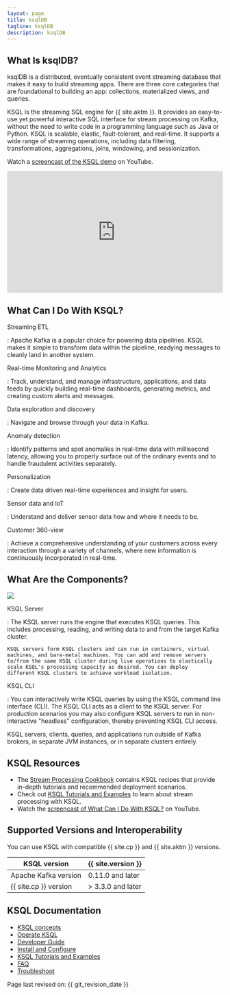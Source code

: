 ```yaml
---
layout: page
title: ksqlDB
tagline: ksqlDB
description: ksqlDB
---
```


What Is ksqlDB?
---------------

ksqlDB is a distributed, eventually consistent event streaming database that
makes it easy to build streaming apps. There are three core categories that
are foundational to building an app: collections, materialized views, and
queries.

KSQL is the streaming SQL engine for {{ site.aktm }}. It provides an
easy-to-use yet powerful interactive SQL interface for stream processing
on Kafka, without the need to write code in a programming language such
as Java or Python. KSQL is scalable, elastic, fault-tolerant, and
real-time. It supports a wide range of streaming operations, including
data filtering, transformations, aggregations, joins, windowing, and
sessionization.

Watch a [screencast of the KSQL demo](https://www.youtube.com/embed/illEpCOcCVg)
on YouTube.

<div style="position: relative; padding-bottom: 56.25%; height: 0; overflow: hidden; max-width: 100%; height: auto;">
    <iframe src="https://www.youtube.com/embed/illEpCOcCVg" frameborder="0" allowfullscreen style="position: absolute; top: 0; left: 0; width: 100%; height: 100%;"></iframe>
</div>

What Can I Do With KSQL?
------------------------

Streaming ETL

:   Apache Kafka is a popular choice for powering data pipelines. KSQL
    makes it simple to transform data within the pipeline, readying
    messages to cleanly land in another system.

Real-time Monitoring and Analytics

:   Track, understand, and manage infrastructure, applications, and data
    feeds by quickly building real-time dashboards, generating metrics,
    and creating custom alerts and messages.

Data exploration and discovery

:   Navigate and browse through your data in Kafka.

Anomaly detection

:   Identify patterns and spot anomalies in real-time data with
    millisecond latency, allowing you to properly surface out of the
    ordinary events and to handle fraudulent activities separately.

Personalization

:   Create data driven real-time experiences and insight for users.

Sensor data and IoT

:   Understand and deliver sensor data how and where it needs to be.

Customer 360-view

:   Achieve a comprehensive understanding of your customers across every
    interaction through a variety of channels, where new information is
    continuously incorporated in real-time.

What Are the Components?
------------------------

![](img/ksql-architecture-and-components.png)

KSQL Server

:   The KSQL server runs the engine that executes KSQL queries. This
    includes processing, reading, and writing data to and from the
    target Kafka cluster.

    KSQL servers form KSQL clusters and can run in containers, virtual
    machines, and bare-metal machines. You can add and remove servers
    to/from the same KSQL cluster during live operations to elastically
    scale KSQL's processing capacity as desired. You can deploy
    different KSQL clusters to achieve workload isolation.

KSQL CLI

:   You can interactively write KSQL queries by using the KSQL command
    line interface (CLI). The KSQL CLI acts as a client to the KSQL
    server. For production scenarios you may also configure KSQL servers
    to run in non-interactive "headless" configuration, thereby
    preventing KSQL CLI access.

KSQL servers, clients, queries, and applications run outside of Kafka
brokers, in separate JVM instances, or in separate clusters entirely.

KSQL Resources
--------------

-   The [Stream Processing
    Cookbook](https://www.confluent.io/product/ksql/stream-processing-cookbook)
    contains KSQL recipes that provide in-depth tutorials and
    recommended deployment scenarios.
-   Check out [KSQL Tutorials and Examples](tutorials/index.md) to learn about stream
    processing with KSQL.
-   Watch the [screencast of What Can I Do With
    KSQL?](https://www.youtube.com/embed/euz0isNG1SQ) on YouTube.

Supported Versions and Interoperability
---------------------------------------

You can use KSQL with compatible {{ site.cp }} and {{ site.aktm }}
versions.

| KSQL version          | {{ site.version }} |
|-----------------------|--------------------|
| Apache Kafka version  | 0.11.0 and later   |
| {{ site.cp }} version | > 3.3.0 and later  |

KSQL Documentation
------------------

- [KSQL concepts](concepts/index.md)
- [Operate KSQL](operations.md)
- [Developer Guide](developer-guide/index.md)
- [Install and Configure](installation/index.md)
- [KSQL Tutorials and Examples](tutorials/index.md)
- [FAQ](faq.md)
- [Troubleshoot](troubleshoot-ksql.md)

Page last revised on: {{ git_revision_date }}
